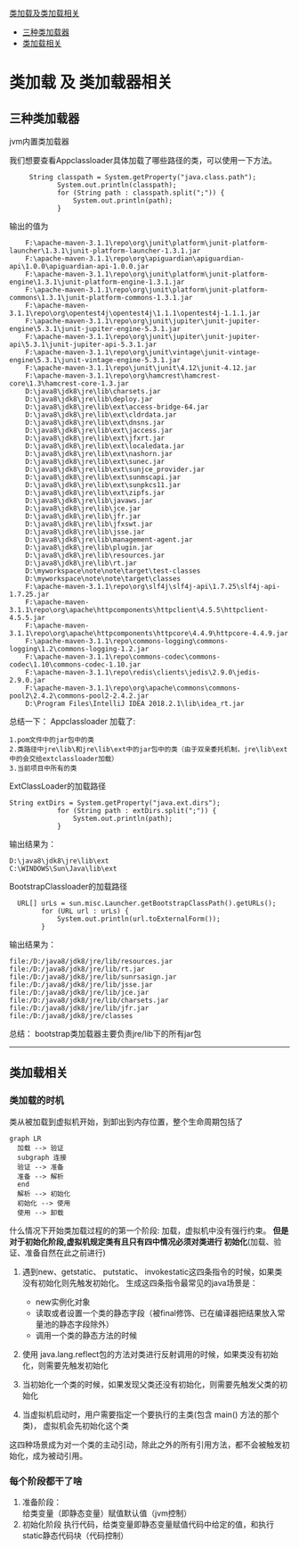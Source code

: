 [类加载及类加载相关](#类加载-及-类加载器相关)
- [三种类加载器](#三种类加载器)
- [类加载相关](#类加载相关)

# 类加载 及 类加载器相关

## 三种类加载器
jvm内置类加载器

我们想要查看Appclassloader具体加载了哪些路径的类，可以使用一下方法。
```
     String classpath = System.getProperty("java.class.path");
            System.out.println(classpath);
            for (String path : classpath.split(";")) {
                System.out.println(path);
            }
```

输出的值为
```
    F:\apache-maven-3.1.1\repo\org\junit\platform\junit-platform-launcher\1.3.1\junit-platform-launcher-1.3.1.jar
    F:\apache-maven-3.1.1\repo\org\apiguardian\apiguardian-api\1.0.0\apiguardian-api-1.0.0.jar
    F:\apache-maven-3.1.1\repo\org\junit\platform\junit-platform-engine\1.3.1\junit-platform-engine-1.3.1.jar
    F:\apache-maven-3.1.1\repo\org\junit\platform\junit-platform-commons\1.3.1\junit-platform-commons-1.3.1.jar
    F:\apache-maven-3.1.1\repo\org\opentest4j\opentest4j\1.1.1\opentest4j-1.1.1.jar
    F:\apache-maven-3.1.1\repo\org\junit\jupiter\junit-jupiter-engine\5.3.1\junit-jupiter-engine-5.3.1.jar
    F:\apache-maven-3.1.1\repo\org\junit\jupiter\junit-jupiter-api\5.3.1\junit-jupiter-api-5.3.1.jar
    F:\apache-maven-3.1.1\repo\org\junit\vintage\junit-vintage-engine\5.3.1\junit-vintage-engine-5.3.1.jar
    F:\apache-maven-3.1.1\repo\junit\junit\4.12\junit-4.12.jar
    F:\apache-maven-3.1.1\repo\org\hamcrest\hamcrest-core\1.3\hamcrest-core-1.3.jar
    D:\java8\jdk8\jre\lib\charsets.jar
    D:\java8\jdk8\jre\lib\deploy.jar
    D:\java8\jdk8\jre\lib\ext\access-bridge-64.jar
    D:\java8\jdk8\jre\lib\ext\cldrdata.jar
    D:\java8\jdk8\jre\lib\ext\dnsns.jar
    D:\java8\jdk8\jre\lib\ext\jaccess.jar
    D:\java8\jdk8\jre\lib\ext\jfxrt.jar
    D:\java8\jdk8\jre\lib\ext\localedata.jar
    D:\java8\jdk8\jre\lib\ext\nashorn.jar
    D:\java8\jdk8\jre\lib\ext\sunec.jar
    D:\java8\jdk8\jre\lib\ext\sunjce_provider.jar
    D:\java8\jdk8\jre\lib\ext\sunmscapi.jar
    D:\java8\jdk8\jre\lib\ext\sunpkcs11.jar
    D:\java8\jdk8\jre\lib\ext\zipfs.jar
    D:\java8\jdk8\jre\lib\javaws.jar
    D:\java8\jdk8\jre\lib\jce.jar
    D:\java8\jdk8\jre\lib\jfr.jar
    D:\java8\jdk8\jre\lib\jfxswt.jar
    D:\java8\jdk8\jre\lib\jsse.jar
    D:\java8\jdk8\jre\lib\management-agent.jar
    D:\java8\jdk8\jre\lib\plugin.jar
    D:\java8\jdk8\jre\lib\resources.jar
    D:\java8\jdk8\jre\lib\rt.jar
    D:\myworkspace\note\note\target\test-classes
    D:\myworkspace\note\note\target\classes
    F:\apache-maven-3.1.1\repo\org\slf4j\slf4j-api\1.7.25\slf4j-api-1.7.25.jar
    F:\apache-maven-3.1.1\repo\org\apache\httpcomponents\httpclient\4.5.5\httpclient-4.5.5.jar
    F:\apache-maven-3.1.1\repo\org\apache\httpcomponents\httpcore\4.4.9\httpcore-4.4.9.jar
    F:\apache-maven-3.1.1\repo\commons-logging\commons-logging\1.2\commons-logging-1.2.jar
    F:\apache-maven-3.1.1\repo\commons-codec\commons-codec\1.10\commons-codec-1.10.jar
    F:\apache-maven-3.1.1\repo\redis\clients\jedis\2.9.0\jedis-2.9.0.jar
    F:\apache-maven-3.1.1\repo\org\apache\commons\commons-pool2\2.4.2\commons-pool2-2.4.2.jar
    D:\Program Files\IntelliJ IDEA 2018.2.1\lib\idea_rt.jar
```
总结一下：
    Appclassloader 加载了:
    
    1.pom文件中的jar包中的类
    2.类路径中jre\lib\和jre\lib\ext中的jar包中的类（由于双亲委托机制，jre\lib\ext中的会交给extclassloader加载）
    3.当前项目中所有的类
    
ExtClassLoader的加载路径
```
String extDirs = System.getProperty("java.ext.dirs");
            for (String path : extDirs.split(";")) {
                System.out.println(path);
            }
```
输出结果为：
```$xslt
D:\java8\jdk8\jre\lib\ext
C:\WINDOWS\Sun\Java\lib\ext
```

BootstrapClassloader的加载路径
```$xslt
  URL[] urLs = sun.misc.Launcher.getBootstrapClassPath().getURLs();
        for (URL url : urLs) {
            System.out.println(url.toExternalForm());
        }
```

输出结果为：
```$xslt
file:/D:/java8/jdk8/jre/lib/resources.jar
file:/D:/java8/jdk8/jre/lib/rt.jar
file:/D:/java8/jdk8/jre/lib/sunrsasign.jar
file:/D:/java8/jdk8/jre/lib/jsse.jar
file:/D:/java8/jdk8/jre/lib/jce.jar
file:/D:/java8/jdk8/jre/lib/charsets.jar
file:/D:/java8/jdk8/jre/lib/jfr.jar
file:/D:/java8/jdk8/jre/classes
```

总结： bootstrap类加载器主要负责jre/lib下的所有jar包

----------------------------------
## 类加载相关

### 类加载的时机

类从被加载到虚拟机开始，到卸出到内存位置，整个生命周期包括了

```mermaid
graph LR
  加载 --> 验证
  subgraph 连接
  验证 --> 准备
  准备 --> 解析 
  end
  解析 --> 初始化 
  初始化 --> 使用 
  使用 --> 卸载
```

什么情况下开始类加载过程的的第一个阶段: 加载，虚拟机中没有强行约束。
**但是对于初始化阶段,虚拟机规定类有且只有四中情况必须对类进行 初始化**(加载、验证、准备自然在此之前进行)

1. 遇到new、getstatic、 putstatic、 invokestatic这四条指令的时候，如果类没有初始化则先触发初始化。 生成这四条指令最常见的java场景是：
    - new实例化对象
    - 读取或者设置一个类的静态字段（被final修饰、已在编译器把结果放入常量池的静态字段除外）
    - 调用一个类的静态方法的时候

2. 使用 java.lang.reflect包的方法对类进行反射调用的时候，如果类没有初始化，则需要先触发初始化

3. 当初始化一个类的时候，如果发现父类还没有初始化，则需要先触发父类的初始化

4. 当虚拟机启动时，用户需要指定一个要执行的主类(包含 main() 方法的那个类)， 虚拟机会先初始化这个类

这四种场景成为对一个类的主动引动，除此之外的所有引用方法，都不会被触发初始化，成为被动引用。

### 每个阶段都干了啥

1. 准备阶段：  
    给类变量（即静态变量）赋值默认值（jvm控制）
2. 初始化阶段
    执行代码，给类变量即静态变量赋值代码中给定的值，和执行static静态代码块（代码控制）







